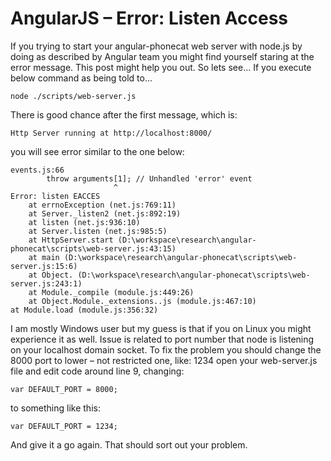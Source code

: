 # AngularJS – Error: Listen Access

If you trying to start your angular-phonecat web server with node.js by doing as described by Angular team you might find yourself staring at the error message. This post might help you out.
So lets see... If you execute below command as being told to...

```
node ./scripts/web-server.js
```

There is good chance after the first message, which is:
```
Http Server running at http://localhost:8000/
```

you will see error similar to the one below:

```
events.js:66
        throw arguments[1]; // Unhandled 'error' event
                       ^
Error: listen EACCES
    at errnoException (net.js:769:11)
    at Server._listen2 (net.js:892:19)
    at listen (net.js:936:10)
    at Server.listen (net.js:985:5)
    at HttpServer.start (D:\workspace\research\angular-phonecat\scripts\web-server.js:43:15)
    at main (D:\workspace\research\angular-phonecat\scripts\web-server.js:15:6)
    at Object. (D:\workspace\research\angular-phonecat\scripts\web-server.js:243:1)
    at Module._compile (module.js:449:26)
    at Object.Module._extensions..js (module.js:467:10)
at Module.load (module.js:356:32)
```

I am mostly Windows user but my guess is that if you on Linux you might experience it as well.
Issue is related to port number that node is listening on your localhost domain socket.
To fix the problem you should change the 8000 port to lower – not restricted one, like: 1234
open your web-server.js file and edit code around line  9, changing:

```
var DEFAULT_PORT = 8000;
```

to something like this:

```
var DEFAULT_PORT = 1234;
```
And give it a go again. That should sort out your problem.
